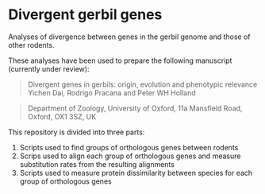# Divergent gerbil genes

Analyses of divergence between genes in the gerbil genome and those of other rodents.

These analyses have been used to prepare the following manuscript (currently under review):

> Divergent genes in gerbils: origin, evolution and phenotypic relevance
> Yichen Dai, Rodrigo Pracana and Peter WH Holland

> Department of Zoology, University of Oxford, 11a Mansfield Road,
Oxford, OX1 3SZ, UK

This repository is divided into three parts:

1. Scripts used to find groups of orthologous genes between rodents
2. Scrips used to align each group of orthologous genes and measure substitution rates from the resulting alignments
3. Scripts used to measure protein dissimilarity between species for each group of orthologous genes
